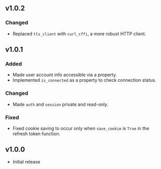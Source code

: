 ## v1.0.2
### Changed
* Replaced `tls_client` with `curl_cffi`, a more robust HTTP client.

## v1.0.1
### Added
* Made user account info accessible via a property.
* Implemented `is_connected` as a property to check connection status.

### Changed
* Made `auth` and `session` private and read-only.

### Fixed
* Fixed cookie saving to occur only when `save_cookie` is `True` in the refresh token function.

## v1.0.0
- Initial release
